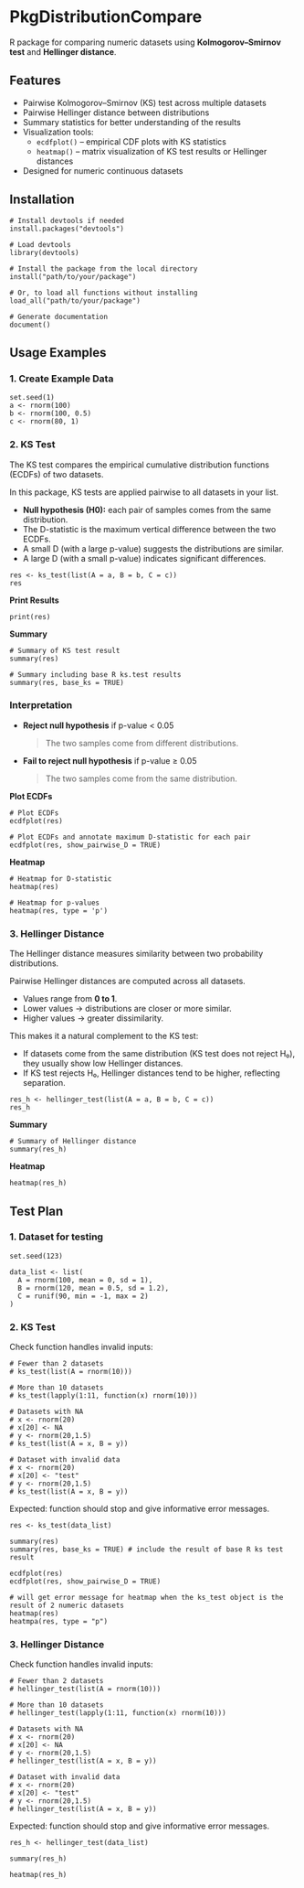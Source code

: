 # PkgDistributionCompare 

R package for comparing numeric datasets using **Kolmogorov–Smirnov test** and **Hellinger distance**.

## Features
- Pairwise Kolmogorov–Smirnov (KS) test across multiple datasets  
- Pairwise Hellinger distance between distributions  
- Summary statistics for better understanding of the results
- Visualization tools:
  - `ecdfplot()` – empirical CDF plots with KS statistics  
  - `heatmap()` – matrix visualization of KS test results or Hellinger distances  
- Designed for numeric continuous datasets 

## Installation

```{r installation, eval=FALSE}
# Install devtools if needed
install.packages("devtools")

# Load devtools
library(devtools)

# Install the package from the local directory
install("path/to/your/package")

# Or, to load all functions without installing
load_all("path/to/your/package")

# Generate documentation
document()
```

## Usage Examples

### 1. Create Example Data

```{r}
set.seed(1)
a <- rnorm(100)
b <- rnorm(100, 0.5)
c <- rnorm(80, 1)
```

### 2. KS Test

The KS test compares the empirical cumulative distribution functions (ECDFs) of two datasets.  

In this package, KS tests are applied pairwise to all datasets in your list.  
- **Null hypothesis (H0):** each pair of samples comes from the same distribution.  
- The D-statistic is the maximum vertical difference between the two ECDFs.  
- A small D (with a large p-value) suggests the distributions are similar.  
- A large D (with a small p-value) indicates significant differences.   


```{r}
res <- ks_test(list(A = a, B = b, C = c))
res
```

**Print Results**

```{r}
print(res)
```

**Summary**

```{r}
# Summary of KS test result
summary(res)

# Summary including base R ks.test results
summary(res, base_ks = TRUE)
```

### Interpretation

- **Reject null hypothesis** if p-value < 0.05  
  > The two samples come from different distributions.

- **Fail to reject null hypothesis** if p-value ≥ 0.05  
  > The two samples come from the same distribution.


**Plot ECDFs**

```{r}
# Plot ECDFs
ecdfplot(res)

# Plot ECDFs and annotate maximum D-statistic for each pair
ecdfplot(res, show_pairwise_D = TRUE)
```

**Heatmap**

```{r}
# Heatmap for D-statistic
heatmap(res)

# Heatmap for p-values
heatmap(res, type = 'p')
```

### 3. Hellinger Distance

The Hellinger distance measures similarity between two probability distributions.

Pairwise Hellinger distances are computed across all datasets.  
- Values range from **0 to 1**.  
- Lower values → distributions are closer or more similar.  
- Higher values → greater dissimilarity.  

This makes it a natural complement to the KS test:  
- If datasets come from the same distribution (KS test does not reject H₀), they usually show low Hellinger distances.  
- If KS test rejects H₀, Hellinger distances tend to be higher, reflecting separation.  


```{r}
res_h <- hellinger_test(list(A = a, B = b, C = c))
res_h
```

**Summary**

```{r}
# Summary of Hellinger distance
summary(res_h)
```

**Heatmap**

```{r}
heatmap(res_h)
```

## Test Plan

### 1. Dataset for testing

```{r}
set.seed(123)

data_list <- list(
  A = rnorm(100, mean = 0, sd = 1),
  B = rnorm(120, mean = 0.5, sd = 1.2),
  C = runif(90, min = -1, max = 2)
)

```

### 2. KS Test

Check function handles invalid inputs:

```{r}
# Fewer than 2 datasets
# ks_test(list(A = rnorm(10)))

# More than 10 datasets
# ks_test(lapply(1:11, function(x) rnorm(10)))

# Datasets with NA
# x <- rnorm(20)
# x[20] <- NA
# y <- rnorm(20,1.5)
# ks_test(list(A = x, B = y))

# Dataset with invalid data
# x <- rnorm(20)
# x[20] <- "test"
# y <- rnorm(20,1.5)
# ks_test(list(A = x, B = y))
```
Expected: function should stop and give informative error messages.

```{r}
res <- ks_test(data_list)

summary(res)
summary(res, base_ks = TRUE) # include the result of base R ks test result

ecdfplot(res)
ecdfplot(res, show_pairwise_D = TRUE)

# will get error message for heatmap when the ks_test object is the result of 2 numeric datasets
heatmap(res)
heatmpa(res, type = "p")
```


### 3. Hellinger Distance

Check function handles invalid inputs:

```{r}
# Fewer than 2 datasets
# hellinger_test(list(A = rnorm(10)))

# More than 10 datasets
# hellinger_test(lapply(1:11, function(x) rnorm(10)))

# Datasets with NA
# x <- rnorm(20)
# x[20] <- NA
# y <- rnorm(20,1.5)
# hellinger_test(list(A = x, B = y))

# Dataset with invalid data
# x <- rnorm(20)
# x[20] <- "test"
# y <- rnorm(20,1.5)
# hellinger_test(list(A = x, B = y))
```
Expected: function should stop and give informative error messages.

```{r}
res_h <- hellinger_test(data_list)

summary(res_h)

heatmap(res_h)
```